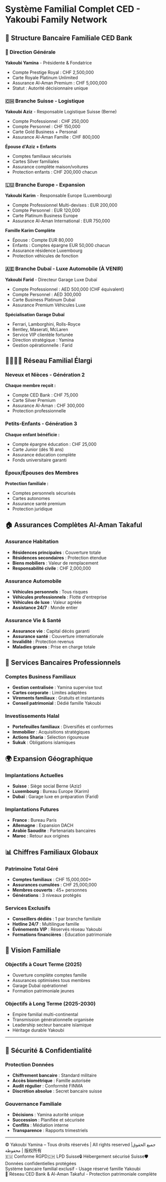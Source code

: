 # Système Familial Complet CED - Yakoubi Family Network

## 🏦 Structure Bancaire Familiale CED Bank

### 🕌 Direction Générale
**Yakoubi Yamina** - Présidente & Fondatrice
- Compte Prestige Royal : CHF 2,500,000
- Carte Royale Platinum Unlimited
- Assurance Al-Aman Premium : CHF 5,000,000
- Statut : Autorité décisionnaire unique

### 🇨🇭 Branche Suisse - Logistique
**Yakoubi Aziz** - Responsable Logistique Suisse (Berne)
- Compte Professionnel : CHF 250,000
- Compte Personnel : CHF 150,000
- Carte Gold Business + Personal
- Assurance Al-Aman Famille : CHF 800,000

**Épouse d'Aziz + Enfants**
- Comptes familiaux sécurisés
- Cartes Silver familiales
- Assurance complète maison/voitures
- Protection enfants : CHF 200,000 chacun

### 🇱🇺 Branche Europe - Expansion
**Yakoubi Karim** - Responsable Europe (Luxembourg)
- Compte Professionnel Multi-devises : EUR 200,000
- Compte Personnel : EUR 120,000
- Carte Platinum Business Europe
- Assurance Al-Aman International : EUR 750,000

**Famille Karim Complète**
- Épouse : Compte EUR 80,000
- Enfants : Comptes épargne EUR 50,000 chacun
- Assurance résidence Luxembourg
- Protection véhicules de fonction

### 🇦🇪 Branche Dubaï - Luxe Automobile (À VENIR)
**Yakoubi Farid** - Directeur Garage Luxe Dubaï
- Compte Professionnel : AED 500,000 (CHF équivalent)
- Compte Personnel : AED 300,000
- Carte Business Platinum Dubaï
- Assurance Premium Véhicules Luxe

**Spécialisation Garage Dubaï**
- Ferrari, Lamborghini, Rolls-Royce
- Bentley, Maserati, McLaren
- Service VIP clientèle fortunée
- Direction stratégique : Yamina
- Gestion opérationnelle : Farid

## 👨‍👩‍👧‍👦 Réseau Familial Élargi

### Neveux et Nièces - Génération 2
**Chaque membre reçoit :**
- Compte CED Bank : CHF 75,000
- Carte Silver Premium
- Assurance Al-Aman : CHF 300,000
- Protection professionnelle

### Petits-Enfants - Génération 3
**Chaque enfant bénéficie :**
- Compte épargne éducation : CHF 25,000
- Carte Junior (dès 16 ans)
- Assurance éducation complète
- Fonds universitaire garanti

### Époux/Épouses des Membres
**Protection familiale :**
- Comptes personnels sécurisés
- Cartes autonomes
- Assurance santé premium
- Protection juridique

## 🏠 Assurances Complètes Al-Aman Takaful

### Assurance Habitation
- **Résidences principales** : Couverture totale
- **Résidences secondaires** : Protection étendue
- **Biens mobiliers** : Valeur de remplacement
- **Responsabilité civile** : CHF 2,000,000

### Assurance Automobile
- **Véhicules personnels** : Tous risques
- **Véhicules professionnels** : Flotte d'entreprise
- **Véhicules de luxe** : Valeur agréée
- **Assistance 24/7** : Monde entier

### Assurance Vie & Santé
- **Assurance vie** : Capital décès garanti
- **Assurance santé** : Couverture internationale
- **Invalidité** : Protection revenus
- **Maladies graves** : Prise en charge totale

## 💼 Services Bancaires Professionnels

### Comptes Business Familiaux
- **Gestion centralisée** : Yamina supervise tout
- **Cartes corporate** : Limites adaptées
- **Virements familiaux** : Gratuits et instantanés
- **Conseil patrimonial** : Dédié famille Yakoubi

### Investissements Halal
- **Portefeuilles familiaux** : Diversifiés et conformes
- **Immobilier** : Acquisitions stratégiques
- **Actions Sharia** : Sélection rigoureuse
- **Sukuk** : Obligations islamiques

## 🌍 Expansion Géographique

### Implantations Actuelles
- **Suisse** : Siège social Berne (Aziz)
- **Luxembourg** : Bureau Europe (Karim)
- **Dubaï** : Garage luxe en préparation (Farid)

### Implantations Futures
- **France** : Bureau Paris
- **Allemagne** : Expansion DACH
- **Arabie Saoudite** : Partenariats bancaires
- **Maroc** : Retour aux origines

## 📊 Chiffres Familiaux Globaux

### Patrimoine Total Géré
- **Comptes familiaux** : CHF 15,000,000+
- **Assurances cumulées** : CHF 25,000,000
- **Membres couverts** : 45+ personnes
- **Générations** : 3 niveaux protégés

### Services Exclusifs
- **Conseillers dédiés** : 1 par branche familiale
- **Hotline 24/7** : Multilingue famille
- **Événements VIP** : Réservés réseau Yakoubi
- **Formations financières** : Éducation patrimoniale

## 🎯 Vision Familiale

### Objectifs à Court Terme (2025)
- Ouverture complète comptes famille
- Assurances optimisées tous membres
- Garage Dubaï opérationnel
- Formation patrimoniale jeunes

### Objectifs à Long Terme (2025-2030)
- Empire familial multi-continental
- Transmission générationnelle organisée
- Leadership secteur bancaire islamique
- Héritage durable Yakoubi

---

## 🔐 Sécurité & Confidentialité

### Protection Données
- **Chiffrement bancaire** : Standard militaire
- **Accès biométrique** : Famille autorisée
- **Audit régulier** : Conformité FINMA
- **Discrétion absolue** : Secret bancaire suisse

### Gouvernance Familiale
- **Décisions** : Yamina autorité unique
- **Succession** : Planifiée et sécurisée
- **Conflits** : Médiation interne
- **Transparence** : Rapports trimestriels

---

© Yakoubi Yamina – Tous droits réservés | All rights reserved |جميع الحقوق محفوظة | 版权所有  
🇪🇺 Conforme RGPD🇨🇭 LPD Suisse🔒 Hébergement sécurisé Suisse🛡️ Données confidentielles protégées  
Système bancaire familial exclusif - Usage réservé famille Yakoubi  
📌 Réseau CED Bank & Al-Aman Takaful - Protection patrimoniale complète